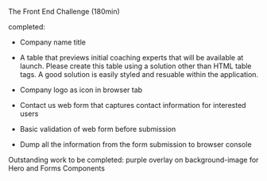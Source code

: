 The Front End Challenge (180min)

completed:
* Company name title

* A table that previews initial coaching experts that will be available at launch. Please create this table using a solution other than HTML table tags. A good solution is easily styled and resuable within the application.

* Company logo as icon in browser tab

* Contact us web form that captures contact information for interested users

* Basic validation of web form before submission

* Dump all the information from the form submission to browser console

Outstanding work to be completed:
purple overlay on background-image for Hero and Forms Components



